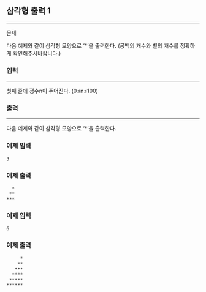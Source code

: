## 삼각형 출력 1
***
문제

다음 예제와 같이 삼각형 모양으로 ‘*’을 출력한다. (공백의 개수와 별의 개수를 정확하게 확인해주시바랍니다.)

 
### 입력
***
첫째 줄에 정수n이 주어진다. (0≤n≤100)




 
### 출력
***
다음 예제와 같이 삼각형 모양으로 ‘*’을 출력한다.

 
### 예제 입력
```
3
```
### 예제 출력
```
  *
 **
***
```
 
### 예제 입력
```
6
```
### 예제 출력
```
     *
    **
   ***
  ****
 *****
******
```
